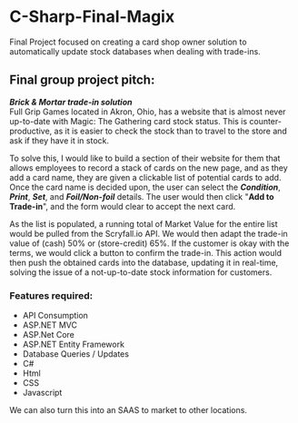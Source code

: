 # C-Sharp-Final-Magix
Final Project focused on creating a card shop owner solution to automatically update stock databases when dealing with trade-ins.


## Final group project pitch:

***Brick & Mortar trade-in solution***
<br>
Full Grip Games located in Akron, Ohio, has a website that is almost never up-to-date with Magic: The Gathering card stock status.
This is counter-productive, as it is easier to check the stock than to travel to the store and ask if they have it in stock.

To solve this, I would like to build a section of their website for them that allows employees to record a stack of cards on the new page, and as they add a card name, they are given a clickable list of potential cards to add. Once the card name is decided upon, the user can select the ***Condition***, ***Print***, ***Set***, and ***Foil/Non-foil*** details. The user would then click "**Add to Trade-in**", and the form would clear to accept the next card.

As the list is populated, a running total of Market Value for the entire list would be pulled from the Scryfall.io API. We would then adapt the trade-in value of (cash) 50% or (store-credit) 65%. If the customer is okay with the terms, we would click a button to confirm the trade-in. This action would then push the obtained cards into the database, updating it in real-time, solving the issue of a not-up-to-date stock information for customers.


### Features required:
- API Consumption
- ASP.NET MVC
- ASP.Net Core
- ASP.NET Entity Framework
- Database Queries / Updates
- C#
- Html
- CSS
- Javascript

We can also turn this into an SAAS to market to other locations.
